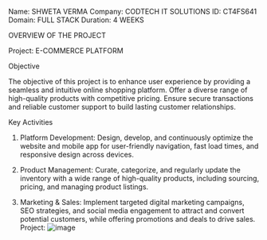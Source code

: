 Name: SHWETA VERMA
Company: CODTECH IT SOLUTIONS
ID: CT4FS641
Domain: FULL STACK
Duration: 4 WEEKS

OVERVIEW OF THE PROJECT

Project: E-COMMERCE PLATFORM

Objective

The objective of this project is to enhance user experience by providing a seamless and intuitive online shopping platform. Offer a diverse range of high-quality products with competitive pricing. Ensure secure transactions and reliable customer support to build lasting customer relationships.

Key Activities
1. Platform Development: Design, develop, and continuously optimize the website and mobile app for user-friendly navigation, fast load times, and responsive design across devices.

2. Product Management: Curate, categorize, and regularly update the inventory with a wide range of high-quality products, including sourcing, pricing, and managing product listings.

3. Marketing & Sales: Implement targeted digital marketing campaigns, SEO strategies, and social media engagement to attract and convert potential customers, while offering promotions and deals to drive sales.
Project:
![image](https://github.com/user-attachments/assets/5c930d88-86ae-4c1e-8f4b-b965aed23b9e)


